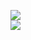 [![](https://img.shields.io/badge/Made%20With-Github%20Spray-lightgrey.svg?style=for-the-badge&logo=github)](https://github.com/Annihil/github-spray#9205)  
[![](https://i.imgur.com/2DrTn0Z.gif)](https://github.com/Annihil/github-spray)